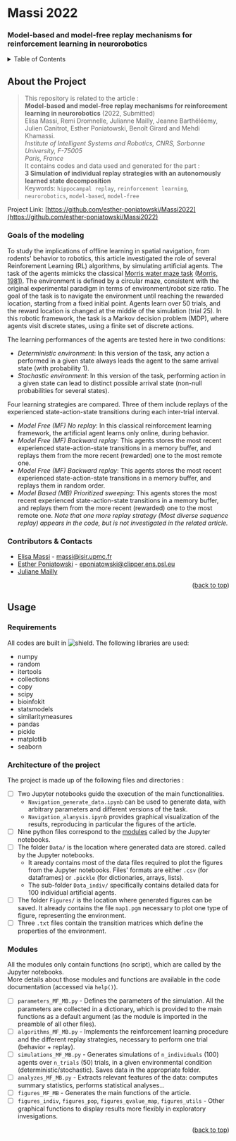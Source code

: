 <div id="top"></div>


Massi 2022
==============
<h3 align="left">
  Model-based and model-free replay mechanisms for reinforcement learning in neurorobotics</h3>
</div>

<details>
  <summary>Table of Contents</summary>
  <ol>
    <li>
      <a href="#about-the-project">About the Project</a>
      <ul>
        <li><a href="##goals-of-the-modeling">Goals of the modeling</a></li>
        <li><a href="##contributors-&-contacts">Contributors & Contacts</a></li>
      </ul>
    </li>
    <li>
      <a href="#usage">Usage</a>
      <ul>
        <li><a href="##requirements">Requirements</a></li>
        <li><a href="##structure">Structure of the project</a></li>
        <li><a href="##modules">Modules</a></li>
      </ul>
    </li>
  </ol>
</details>

## About the Project

> This repository is related to the article :  
> **Model-based and model-free replay mechanisms for reinforcement learning in neurorobotics** (2022, Submitted)   
> Elisa Massi, Remi Dromnelle, Julianne Mailly, Jeanne Barthéléemy, Julien Canitrot, Esther Poniatowski, Benoît Girard and Mehdi Khamassi.   
> _Institute of Intelligent Systems and Robotics, CNRS, Sorbonne University, F-75005_  
> _Paris, France_  
> It contains codes and data used and generated for the part :  
> **3 Simulation of individual replay strategies with an autonomously learned state decomposition**  
Keywords: `hippocampal replay`, `reinforcement learning`, `neurorobotics`, `model-based`, `model-free`

Project Link: [https://github.com/esther-poniatowski/Massi2022](https://github.com/esther-poniatowski/Massi2022)

### Goals of the modeling 

To study the implications of offline learning in spatial navigation, from rodents' behavior to robotics, this article investigated the role of several Reinforement Learning (RL) algorithms, by simulating artificial agents. 
The task of the agents mimicks the classical [Morris water maze task](http://www.scholarpedia.org/article/Morris_water_maze) [(Morris, 1981)](https://www.nature.com/articles/297681a0). The environment is defined by a circular maze, consistent with the original experimental paradigm in terms of environment/robot size ratio. The goal of the task is to navigate the environment until reaching the rewarded location, starting from a fixed initial point. Agents learn over 50 trials, and the reward location is changed at the middle of the simulation (trial 25). In this robotic framework, the task is a Markov decision problem (MDP), where agents visit discrete states, using a finite set of discrete actions.

The learning performances of the agents are tested here in two conditions:
- *Deterministic environment*: In this version of the task, any action a performed in a given state always leads the agent to the same arrival state (with probability 1).
- *Stochastic environment*: In this version of the task, performing action in a given state can lead to distinct possible arrival state (non-null probabilities for several states).

Four learning strategies are compared. Three of them include replays of the experienced state-action-state transitions during each inter-trial interval.
- *Model Free (MF) No replay*: In this classical reinforcement learning framework, the artificial agent learns only online, during behavior.
- *Model Free (MF) Backward replay*: This agents stores the most recent experienced state-action-state transitions in a memory buffer, and replays them from the more recent (rewarded) one to the most remote one.
- *Model Free (MF) Backward replay*: This agents stores the most recent experienced state-action-state transitions in a memory buffer, and replays them in random order.
- *Model Based (MB) Prioritized sweeping*: This agents stores the most recent experienced state-action-state transitions in a memory buffer, and replays them from the more recent (rewarded) one to the most remote one.
*Note that one more replay strategy (Most diverse sequence replay) appears in the code, but is not investigated in the related article.*

### Contributors & Contacts

- [Elisa Massi](https://github.com/elimas9) - massi@isir.upmc.fr
- [Esther Poniatowski](https://github.com/esther-poniatowski) - eponiatowski@clipper.ens.psl.eu
- [Juliane Mailly](https://github.com/julianemailly) 

<p align="right">(<a href="#top">back to top</a>)</p>


## Usage

### Requirements

All codes are built in ![shield].
The following libraries are used:
- numpy
- random
- itertools
- collections
- copy
- scipy
- bioinfokit
- statsmodels
- similaritymeasures
- pandas
- pickle
- matplotlib
- seaborn

### Architecture of the project

The project is made up of the following files and directories :
- [ ] Two Jupyter notebooks guide the execution of the main functionalities. 
  - `Navigation_generate_data.ipynb` can be used to generate data, with arbitrary parameters and different versions of the task.
  - `Navigation_alanysis.ipynb` provides graphical visualization of the results, reproducing in particular the figures of the article.
- [ ] Nine python files correspond to the [modules](##modules) called by the Jupyter notebooks.
- [ ] The folder `Data/` is the location where generated data are stored. called by the Jupyter notebooks.
  - It aready contains most of the data files required to plot the figures from the Jupyter notebooks. Files' formats are either `.csv` (for dataframes) or `.pickle` (for dictionaries, arrays, lists).
  - The sub-folder `Data_indiv/` specifically contains detailed data for 100 individual artificial agents.
- [ ] The folder `Figures/` is the location where generated figures can be saved. It already contains the file `map1.pgm` necessary to plot one type of figure, representing the environment.
- [ ] Three `.txt` files contain the transition matrices which define the properties of the environment. 

### Modules

All the modules only contain functions (no script), which are called by the Jupyter notebooks.  
More details about those modules and functions are available in the code documentation (accessed via `help()`).

- [ ] `parameters_MF_MB.py` - Defines the parameters of the simulation. All the parameters are collected in a dictionary, which is provided to the main functions as a default argument (as the module is imported in the preamble of all other files).
- [ ] `algorithms_MF_MB.py` - Implements the reinforcement learning procedure and the different replay strategies, necessary to perform one trial (behavior + replay).
- [ ] `simulations_MF_MB.py` - Generates simulations of `n_individuals` (100) agents over `n_trials` (50) trials, in a given environmental condition (deterministic/stochastic). Saves data in the appropriate folder.
- [ ] `analyzes_MF_MB.py` - Extracts relevant features of the data: computes summary statistics, performs statistical analyses...
- [ ] `figures_MF_MB` - Generates the main functions of the article.
- [ ] `figures_indiv`, `figures_pop`, `figures_qvalue_map`, `figures_utils` - Other graphical functions to display results more flexibly in exploratory invesigations.

<p align="right">(<a href="#top">back to top</a>)</p>


<!-- MARKDOWN LINKS & IMAGES -->
[shield]: https://img.shields.io/badge/Python-3-blue
